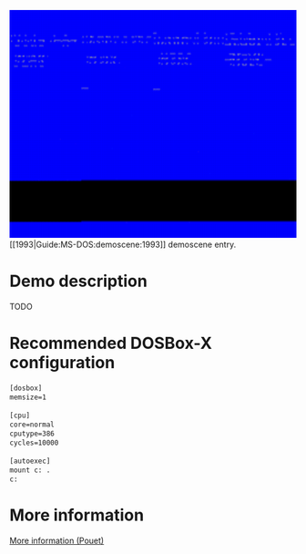 <img src="images/Demoscene:Roskis by Lammas and Symptom (1993).gif" width="640" height="400"><br>
[[1993|Guide:MS-DOS:demoscene:1993]] demoscene entry.

# Demo description

TODO

# Recommended DOSBox-X configuration

    [dosbox]
    memsize=1
    
    [cpu]
    core=normal
    cputype=386
    cycles=10000
    
    [autoexec]
    mount c: .
    c:

# More information

[More information (Pouet)](http://www.pouet.net/prod.php?which=16817)

